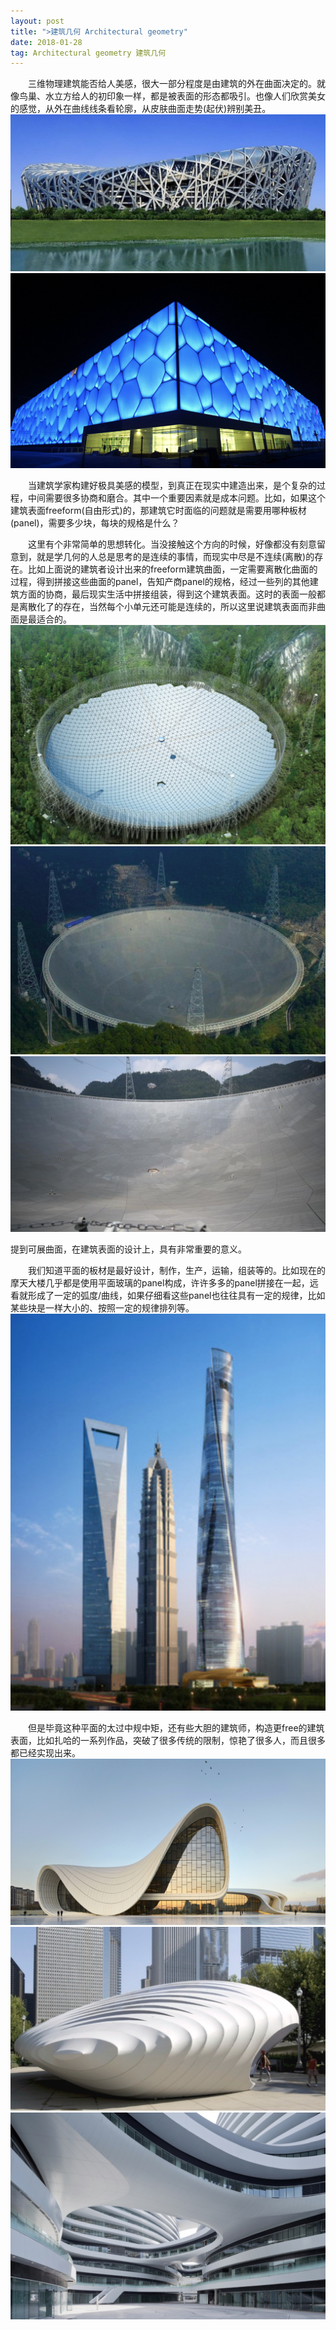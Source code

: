 ```yaml
---
layout: post
title: ">建筑几何 Architectural geometry"
date: 2018-01-28
tag: Architectural geometry 建筑几何
---
```


　　三维物理建筑能否给人美感，很大一部分程度是由建筑的外在曲面决定的。就像鸟巢、水立方给人的初印象一样，都是被表面的形态都吸引。也像人们欣赏美女的感觉，从外在曲线线条看轮廓，从皮肤曲面走势(起伏)辨别美丑。
 ![](/images/posts/AG/nest.png)
 ![](/images/posts/AG/WaterCube.png)


 　　当建筑学家构建好极具美感的模型，到真正在现实中建造出来，是个复杂的过程，中间需要很多协商和磨合。其中一个重要因素就是成本问题。比如，如果这个建筑表面freeform(自由形式)的，那建筑它时面临的问题就是需要用哪种板材(panel)，需要多少块，每块的规格是什么？

 　　这里有个非常简单的思想转化。当没接触这个方向的时候，好像都没有刻意留意到，就是学几何的人总是思考的是连续的事情，而现实中尽是不连续(离散)的存在。比如上面说的建筑者设计出来的freeform建筑曲面，一定需要离散化曲面的过程，得到拼接这些曲面的panel，告知产商panel的规格，经过一些列的其他建筑方面的协商，最后现实生活中拼接组装，得到这个建筑表面。这时的表面一般都是离散化了的存在，当然每个小单元还可能是连续的，所以这里说建筑表面而非曲面是最适合的。
 ![](/images/posts/AG/telescope1.png)
 ![](/images/posts/AG/telescope2.png)
 ![](/images/posts/AG/telescope3.png)

 提到可展曲面，在建筑表面的设计上，具有非常重要的意义。

 　　我们知道平面的板材是最好设计，制作，生产，运输，组装等的。比如现在的摩天大楼几乎都是使用平面玻璃的panel构成，许许多多的panel拼接在一起，远看就形成了一定的弧度/曲线，如果仔细看这些panel也往往具有一定的规律，比如某些块是一样大小的、按照一定的规律排列等。
 ![](/images/posts/AG/ShaiTower.png)

　　但是毕竟这种平面的太过中规中矩，还有些大胆的建筑师，构造更free的建筑表面，比如扎哈的一系列作品，突破了很多传统的限制，惊艳了很多人，而且很多都已经实现出来。
![](/images/posts/AG/zaha1.png)
![](/images/posts/AG/zaha2.png)
![](/images/posts/AG/zaha3.png)
